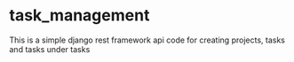 # task_management
This is a simple django rest framework api code for creating projects, tasks and tasks under tasks
